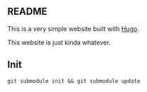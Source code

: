 ## README

This is a very simple website built with [Hugo](https://gohugo.io/).

This website is just kinda whatever.

## Init
`git submodule init && git submodule update`
